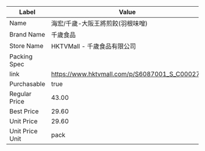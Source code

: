 | Label           | Value                                         |
| --------------- | --------------------------------------------- |
| Name            | 海宏/千歲-大阪王將煎餃(羽根味噌)                            |
| Brand Name      | 千歲食品                                          |
| Store Name      | HKTVMall - 千歲食品有限公司                           |
| Packing Spec    |                                               |
| link            | https://www.hktvmall.com/p/S6087001_S_C00027a |
| Purchasable     | true                                          |
| Regular Price   | 43.00                                         |
| Best Price      | 29.60                                         |
| Unit Price      | 29.60                                         |
| Unit Price Unit | pack                                          |
